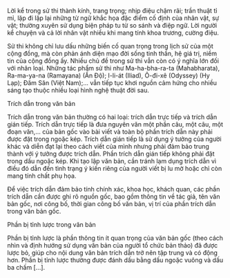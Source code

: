 Lời kể trong sử thi thành kính, trang trọng; nhịp điệu chậm rãi; trần thuật tỉ mỉ, lặp đi lặp lại những từ ngữ khắc họa đặc điểm cố định của nhân vật, sự vật; thường xuyên sử dụng biện pháp tu từ so sánh và điệp ngữ. Lời người kể chuyện và cả lời nhân vật nhiều khi mang tính khoa trương, cường điệu.

Sử thi không chỉ lưu dấu những biến cố quan trọng trong lịch sử của một cộng đồng, mà còn phản ánh diện mạo đời sống tinh thần, hệ giá trị, niềm tin của cộng đồng ấy. Nhiều chủ đề trong sử thi vẫn còn có ý nghĩa lớn đối với nhân loại. Những tác phẩm sử thi như Ma-ha-bha-ra-ta (Mahabharata), Ra-ma-ya-na (Ramayana) (Ấn Độ); I-li-át (Iliad), Ô-đi-xê (Odyssey) (Hy Lạp); Đăm Săn (Việt Nam);... vẫn tiếp tục khơi nguồn cảm hứng cho nhiều sáng tạo thuộc nhiều loại hình nghệ thuật đời sau.

Trích dẫn trong văn bản

Trích dẫn trong văn bản thường có hai loại: trích dẫn trực tiếp và trích dẫn gián tiếp. Trích dẫn trực tiếp là đưa nguyên văn một phần câu, một câu, một đoạn văn,... của bản gốc vào bài viết và toàn bộ phần trích dẫn này phải được đặt trong ngoặc kép. Trích dẫn gián tiếp là sử dụng ý tưởng của người khác và diễn đạt lại theo cách viết của mình nhưng phải đảm bảo trung thành với ý tưởng được trích dẫn. Phần trích dẫn gián tiếp không phải đặt trong dấu ngoặc kép. Khi tạo lập văn bản, cần tránh lạm dụng trích dẫn vì điều đó dẫn đến tình trạng ý kiến riêng của người viết bị lu mờ hoặc chỉ còn mang tính chất phụ họa.

Để việc trích dẫn đảm bảo tính chính xác, khoa học, khách quan, các phần trích dẫn cần được ghi rõ nguồn gốc, bao gồm thông tin về tác giả, tên văn bản gốc, nơi công bố, thời gian công bố văn bản, vị trí của phần trích dẫn trong văn bản gốc.

Phần bị tỉnh lược trong văn bản

Phần bị tỉnh lược là phần thông tin ít quan trọng của văn bản gốc (theo cách nhìn và định hướng sử dụng văn bản của người tổ chức bản thảo) đã được lược bỏ, giúp cho nội dung văn bản trích dẫn trở nên tập trung và có động hơn. Phần bị tỉnh lược thường được đánh dấu bằng dấu ngoặc vuông và dấu ba chấm [...].